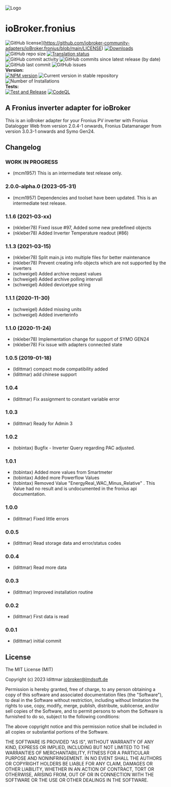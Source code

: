 ![Logo](admin/fronius.png)

# ioBroker.fronius

![GitHub license](https://img.shields.io/github/license/iobroker-community-adapters/ioBroker.fronius)](https://github.com/iobroker-community-adapters/ioBroker.fronius/blob/main/LICENSE)
[![Downloads](https://img.shields.io/npm/dm/iobroker.fronius.svg)](https://www.npmjs.com/package/iobroker.fronius)
![GitHub repo size](https://img.shields.io/github/repo-size/iobroker-community-adapters/ioBroker.fronius)
[![Translation status](https://weblate.iobroker.net/widgets/adapters/-/fronius/svg-badge.svg)](https://weblate.iobroker.net/engage/adapters/?utm_source=widget)</br>
![GitHub commit activity](https://img.shields.io/github/commit-activity/m/iobroker-community-adapters/ioBroker.fronius)
![GitHub commits since latest release (by date)](https://img.shields.io/github/commits-since/iobroker-community-adapters/ioBroker.fronius/latest)
![GitHub last commit](https://img.shields.io/github/last-commit/iobroker-community-adapters/ioBroker.fronius)
![GitHub issues](https://img.shields.io/github/issues/iobroker-community-adapters/ioBroker.fronius)
</br>
**Version:** </br>
[![NPM version](http://img.shields.io/npm/v/iobroker.fronius.svg)](https://www.npmjs.com/package/iobroker.fronius)
![Current version in stable repository](https://iobroker.live/badges/fronius-stable.svg)
![Number of Installations](https://iobroker.live/badges/fronius-installed.svg)
</br>
**Tests:** </br>
[![Test and Release](https://github.com/iobroker-community-adapters/ioBroker.fronius/actions/workflows/test-and-release.yml/badge.svg)](https://github.com/iobroker-community-adapters/ioBroker.fronius/actions/workflows/test-and-release.yml)
[![CodeQL](https://github.com/iobroker-community-adapters/ioBroker.fronius/actions/workflows/codeql.yml/badge.svg)](https://github.com/iobroker-community-adapters/ioBroker.fronius/actions/workflows/codeql.yml)

<!--
## Sentry
**This adapter uses Sentry libraries to automatically report exceptions and code errors to the developers.**
For more details and for information how to disable the error reporting see [Sentry-Plugin Documentation](https://github.com/ioBroker/plugin-sentry#plugin-sentry)! Sentry reporting is used starting with js-controller 3.0.
-->

## A Fronius inverter adapter for ioBroker

This is an ioBroker adapter for your Fronius PV inverter with Fronius Datalogger Web from version 2.0.4-1 onwards, Fronius Datamanager from version 3.0.3-1 onwards and Symo Gen24.

## Changelog

<!--
    Placeholder for the next version (at the beginning of the line):
    ### **WORK IN PROGRESS**
-->

### **WORK IN PROGRESS**

- (mcm1957) This is an intermediate test release only.

### 2.0.0-alpha.0 (2023-05-31)

- (mcm1957) Dependencies and toolset have been updated. This is an intermediate test release.

### 1.1.6 (2021-03-xx)

- (nkleber78) Fixed issue #97, Added some new predefined objects
- (nkleber78) Added Inverter Temperature readout (#86)

### 1.1.3 (2021-03-15)

- (nkleber78) Split main.js into multiple files for better maintenance
- (nkleber78) Prevent creating info objects which are not supported by the inverters
- (schweigel) Added archive request values
- (schweigel) Added archive polling intervall
- (schweigel) Added devicetype string

### 1.1.1 (2020-11-30)

- (schweigel) Added missing units
- (schweigel) Added inverterinfo

### 1.1.0 (2020-11-24)

- (nkleber78) Implementation change for support of SYMO GEN24
- (nkleber78) Fix issue with adapters connected state

### 1.0.5 (2019-01-18)

- (ldittmar) compact mode compatibility added
- (ldittmar) add chinese support

### 1.0.4

- (ldittmar) Fix assignment to constant variable error

### 1.0.3

- (ldittmar) Ready for Admin 3

### 1.0.2

- (tobintax) Bugfix - Inverter Query regarding PAC adjusted.

### 1.0.1

- (tobintax) Added more values from Smartmeter
- (tobintax) Added more Powerflow Values
- (tobintax) Removed Value "EnergyReal_WAC_Minus_Relative" . This Value had no result and is undocumented in the fronius api documentation.

### 1.0.0

- (ldittmar) Fixed little errors

### 0.0.5

- (ldittmar) Read storage data and error/status codes

### 0.0.4

- (ldittmar) Read more data

### 0.0.3

- (ldittmar) Improved installation routine

### 0.0.2

- (ldittmar) First data is read

### 0.0.1

- (ldittmar) initial commit

## License

The MIT License (MIT)

Copyright (c) 2023 ldittmar <iobroker@lmdsoft.de>

Permission is hereby granted, free of charge, to any person obtaining a copy
of this software and associated documentation files (the "Software"), to deal
in the Software without restriction, including without limitation the rights
to use, copy, modify, merge, publish, distribute, sublicense, and/or sell
copies of the Software, and to permit persons to whom the Software is
furnished to do so, subject to the following conditions:

The above copyright notice and this permission notice shall be included in
all copies or substantial portions of the Software.

THE SOFTWARE IS PROVIDED "AS IS", WITHOUT WARRANTY OF ANY KIND, EXPRESS OR
IMPLIED, INCLUDING BUT NOT LIMITED TO THE WARRANTIES OF MERCHANTABILITY,
FITNESS FOR A PARTICULAR PURPOSE AND NONINFRINGEMENT. IN NO EVENT SHALL THE
AUTHORS OR COPYRIGHT HOLDERS BE LIABLE FOR ANY CLAIM, DAMAGES OR OTHER
LIABILITY, WHETHER IN AN ACTION OF CONTRACT, TORT OR OTHERWISE, ARISING FROM,
OUT OF OR IN CONNECTION WITH THE SOFTWARE OR THE USE OR OTHER DEALINGS IN
THE SOFTWARE.
